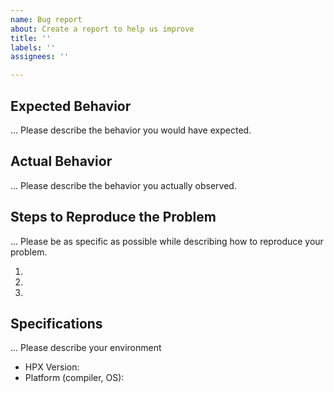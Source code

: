 ```yaml
---
name: Bug report
about: Create a report to help us improve
title: ''
labels: ''
assignees: ''

---
```


## Expected Behavior

... Please describe the behavior you would have expected.

## Actual Behavior

... Please describe the behavior you actually observed.


## Steps to Reproduce the Problem

... Please be as specific as possible while describing how to reproduce your problem.

  1.
  1.
  1.

## Specifications

... Please describe your environment

  - HPX Version:
  - Platform (compiler, OS):
